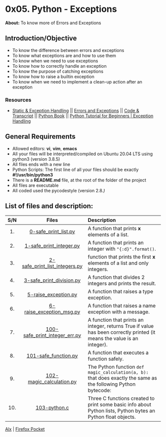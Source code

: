 # 0x05. Python - Exceptions
**About:** To know more of Errors and Exceptions
## Introduction/Objective
* To know the difference between errors and exceptions
* To know what exceptions are and how to use them
* To know when we need to use exceptions
* To know how to correctly handle an exception
* To know the purpose of catching exceptions
* To know how to raise a builtin exception
* To know when we need to implement a clean-up action after an exception

### Resources
* [Static & Exception Handling](https://www.youtube.com/watch?v=7vbgD-3s-w4) || [Errors and Exceptions](https://docs.python.org/3/tutorial/errors.html) || [Code & Transcript](http://goo.gl/QqtV7L) || [Python Book](http://amzn.to/2aapV6S) || [Python Tutorial for Beginners | Exception Handling](https://www.youtube.com/watch?v=6SPDvPK38tw)

## General Requirements
* Allowed editors: **vi**, **vim**, **emacs**
* All your files will be interpreted/compiled on Ubuntu 20.04 LTS using python3 (version 3.8.5)
* All files ends with a new line
* Python Scripts: The first line of all your files should be exactly **#!/usr/bin/python3**
* There is a **README.md** file, at the root of the folder of the project
* All files are executable
* All coded used the pycodestyle (version 2.8.*)*

## List of files and description:
| S/N   |       Files          |        Description  |
|:-----:|:--------------------:|:-------------------|
|1. | [0-safe_print_list.py](https://github.com/Dikachis/alx-higher_level_programming/blob/master/0x05-python-exceptions/0-safe_print_list.py) | A function that prints **x** elements of a list.|
|2. | [1-safe_print_integer.py](https://github.com/Dikachis/alx-higher_level_programming/blob/master/0x05-python-exceptions/1-safe_print_integer.py)| A function that prints an integer with ``"{:d}".format()``.|
|3. | [2-safe_print_list_integers.py](https://github.com/Dikachis/alx-higher_level_programming/blob/master/0x05-python-exceptions/2-safe_print_list_integers.py) | function that prints the first **x** elements of a list and only integers.|
|4. | [3-safe_print_division.py](https://github.com/Dikachis/alx-higher_level_programming/blob/master/0x05-python-exceptions/3-safe_print_division.py)| A function that divides 2 integers and prints the result.|
|5. | [5-raise_exception.py](https://github.com/Dikachis/alx-higher_level_programming/blob/master/0x05-python-exceptions/5-raise_exception.py) | A function that raises a type exception.|
|6. | [6-raise_exception_msg.py](https://github.com/Dikachis/alx-higher_level_programming/blob/master/0x05-python-exceptions/6-raise_exception_msg.py)| A function that raises a name exception with a message.|
|7. | [100-safe_print_integer_err.py](https://github.com/Dikachis/alx-higher_level_programming/blob/master/0x05-python-exceptions/100-safe_print_integer_err.py) | A function that prints an integer, returns True if value has been correctly printed (it means the value is an integer).|
|8. | [101-safe_function.py](https://github.com/Dikachis/alx-higher_level_programming/blob/master/0x05-python-exceptions/101-safe_function.py)| A function that executes a function safely. |
|9. | [102-magic_calculation.py](https://github.com/Dikachis/alx-higher_level_programming/blob/master/0x05-python-exceptions/102-magic_calculation.py) | The Python function ``def magic_calculation(a, b):`` that does exactly the same as the following Python bytecode:|
|10. | [103-python.c](https://github.com/Dikachis/alx-higher_level_programming/blob/master/0x05-python-exceptions/103-python.c)| Three C functions created to print some basic info about Python lists, Python bytes an Python float objects.|

[Alx](https://alx-intranet.hbtn.io/projects/245) | [Firefox Pocket](https://getpocket.com/my-list?src=navbar)
